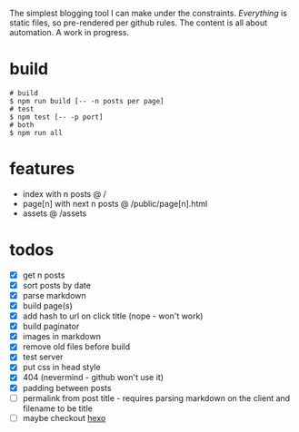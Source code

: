 The simplest blogging tool I can make under the constraints. *Everything* is static files, so pre-rendered per github rules. The content is all about automation. A work in progress.

# build
```
# build
$ npm run build [-- -n posts per page]
# test
$ npm test [-- -p port]
# both
$ npm run all
```

# features
- index with n posts @ /
- page[n] with next n posts @ /public/page[n].html
- assets @ /assets

# todos
- [x] get n posts
- [x] sort posts by date
- [x] parse markdown
- [x] build page(s)
- [x] add hash to url on click title (nope - won't work)
- [x] build paginator
- [x] images in markdown
- [x] remove old files before build
- [x] test server
- [x] put css in head style
- [x] 404 (nevermind - github won't use it)
- [x] padding between posts
- [ ] permalink from post title - requires parsing markdown on the client and filename to be title
- [ ] maybe checkout [hexo](https://hexo.io/)

